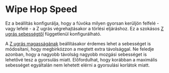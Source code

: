 # Wipe Hop Speed

Ez a beállítás konfigurálja, hogy a fúvóka milyen gyorsan kerüljön felfelé - vagy lefelé - a Z ugrás végrehajtásakor a törlési eljáráshoz. Ez a szokásos [Z ugrás sebességtől](../speed/speed_z_hop.md) függetlenül konfigurálható.

A [Z ugrás magasságának](wipe_hop_amount.md) beállításakor érdemes lehet a sebességet is módosítani, hogy megbirkózzon a megtett extra távolsággal. Ne feledje azonban, hogy a nagyobb távolság nagyobb mozgási sebességet is lehetővé tesz a gyorsulás miatt. Előfordulhat, hogy korábban a maximális sebességet egyáltalán nem lehetett elérni a gyorsulási korlátok miatt.
